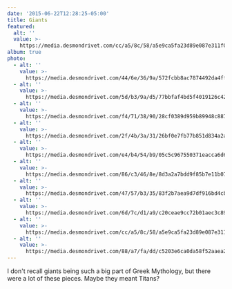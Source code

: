 ```yaml
---
date: '2015-06-22T12:28:25-05:00'
title: Giants
featured:
  alt: ''
  value: >-
    https://media.desmondrivet.com/cc/a5/8c/58/a5e9ca5fa23d89e087e311f061115ea0200bd60103c7c1f6e4817bf2.jpg
album: true
photo:
  - alt: ''
    value: >-
      https://media.desmondrivet.com/44/6e/36/9a/572fcbb8ac7874492da4ffa3ca8e457a3b8e4029453d4a7266ab80f9.jpg
  - alt: ''
    value: >-
      https://media.desmondrivet.com/5d/b3/9a/d5/77bbfaf4bd5f4019126c4281a847a6bfc04f9bece8376dabf92c9e07.jpg
  - alt: ''
    value: >-
      https://media.desmondrivet.com/f4/71/38/90/28cf0389d959b89948c887ec8583f5484935fa263e235025728db740.jpg
  - alt: ''
    value: >-
      https://media.desmondrivet.com/2f/4b/3a/31/26bf0e7fb77b851d834a2a81ce765f2a2a2f15dce95ffe2d240c9743.jpg
  - alt: ''
    value: >-
      https://media.desmondrivet.com/e4/b4/54/b9/05c5c967550371eacca6d687e2b165b19a421cc1e72d1b2e5c300bc1.jpg
  - alt: ''
    value: >-
      https://media.desmondrivet.com/86/c3/46/8e/8d3a2a7bdd9f85b7e11b0752d09d7d45056ac912b6b78c7a1a7c62f2.jpg
  - alt: ''
    value: >-
      https://media.desmondrivet.com/47/57/b3/35/83f2b7aea9d7df916bd4cbf3173a8a58a44ce7fe52ab8c8e65d03c3c.jpg
  - alt: ''
    value: >-
      https://media.desmondrivet.com/6d/7c/d1/a9/c20ceae9cc72b01aec3c893052f4ca098ebcea260d907093500ec741.jpg
  - alt: ''
    value: >-
      https://media.desmondrivet.com/cc/a5/8c/58/a5e9ca5fa23d89e087e311f061115ea0200bd60103c7c1f6e4817bf2.jpg
  - alt: ''
    value: >-
      https://media.desmondrivet.com/88/a7/fa/dd/c5203e6ca0da58f52aaea2e757a6fff35e0dd3dae590f149f576226e.jpg
---
```


I don't recall giants being such a big part of Greek Mythology, but there were a lot of these pieces.  Maybe they meant Titans?

